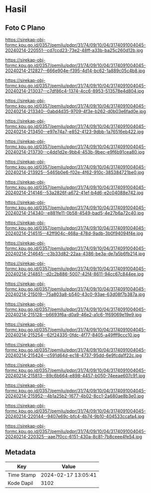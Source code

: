 # Hasil

## Foto C Plano

https://sirekap-obj-formc.kpu.go.id/0357/pemilu/pdpr/31/74/09/10/04/3174091004045-20240214-220551--cd7ccd23-73e2-48ff-a33b-ba25c260d12b.jpg

https://sirekap-obj-formc.kpu.go.id/0357/pemilu/pdpr/31/74/09/10/04/3174091004045-20240214-212827--666e904e-f395-4d14-bc62-1a889c05c4b8.jpg

https://sirekap-obj-formc.kpu.go.id/0357/pemilu/pdpr/31/74/09/10/04/3174091004045-20240214-213037--c7df86c4-1374-4cc6-8953-513578e4d804.jpg

https://sirekap-obj-formc.kpu.go.id/0357/pemilu/pdpr/31/74/09/10/04/3174091004045-20240214-213340--0abd4d35-9709-4f3e-b262-d0b03e6fad0e.jpg

https://sirekap-obj-formc.kpu.go.id/0357/pemilu/pdpr/31/74/09/10/04/3174091004045-20240214-213450--e97e74a7-e852-4123-9dbb-1a76516eb422.jpg

https://sirekap-obj-formc.kpu.go.id/0357/pemilu/pdpr/31/74/09/10/04/3174091004045-20240214-213730--c4dd1d2e-9bb4-453b-9bec-e9f6b91cea80.jpg

https://sirekap-obj-formc.kpu.go.id/0357/pemilu/pdpr/31/74/09/10/04/3174091004045-20240214-213925--5465b0e6-f02e-4f62-910c-385384721be0.jpg

https://sirekap-obj-formc.kpu.go.id/0357/pemilu/pdpr/31/74/09/10/04/3174091004045-20240214-214146--53a2826f-a672-41ef-b4d6-e2c04088e742.jpg

https://sirekap-obj-formc.kpu.go.id/0357/pemilu/pdpr/31/74/09/10/04/3174091004045-20240214-214340--e881fe11-0b58-4549-bad5-4e27b6a72c40.jpg

https://sirekap-obj-formc.kpu.go.id/0357/pemilu/pdpr/31/74/09/10/04/3174091004045-20240214-214515--42ff904c-468a-478d-9adb-3b0f94094f4e.jpg

https://sirekap-obj-formc.kpu.go.id/0357/pemilu/pdpr/31/74/09/10/04/3174091004045-20240214-214645--c3b33d82-22aa-4386-be3a-de7a5b6fb214.jpg

https://sirekap-obj-formc.kpu.go.id/0357/pemilu/pdpr/31/74/09/10/04/3174091004045-20240214-214851--d2c2b886-5007-42f4-8611-94cc67c844ee.jpg

https://sirekap-obj-formc.kpu.go.id/0357/pemilu/pdpr/31/74/09/10/04/3174091004045-20240214-215019--75a803a8-b540-43c0-93ae-63d08f7b387a.jpg

https://sirekap-obj-formc.kpu.go.id/0357/pemilu/pdpr/31/74/09/10/04/3174091004045-20240214-215128--b6693f6a-d0a9-46e2-a1c6-1f69069e19e9.jpg

https://sirekap-obj-formc.kpu.go.id/0357/pemilu/pdpr/31/74/09/10/04/3174091004045-20240214-215254--62f24335-0fdc-4f77-8405-a49fff9ccc10.jpg

https://sirekap-obj-formc.kpu.go.id/0357/pemilu/pdpr/31/74/09/10/04/3174091004045-20240214-215424--c591d64d-ec18-4737-95dd-6e9fcda1f22c.jpg

https://sirekap-obj-formc.kpu.go.id/0357/pemilu/pdpr/31/74/09/10/04/3174091004045-20240214-215813--89c6b664-e898-4457-b050-74eeae607c91.jpg

https://sirekap-obj-formc.kpu.go.id/0357/pemilu/pdpr/31/74/09/10/04/3174091004045-20240214-215952--4b1a25b2-1677-4b02-8cc1-2a680ae8b3e0.jpg

https://sirekap-obj-formc.kpu.go.id/0357/pemilu/pdpr/31/74/09/10/04/3174091004045-20240214-220144--9407e69c-bfc4-4b74-9b10-404533ccafa4.jpg

https://sirekap-obj-formc.kpu.go.id/0357/pemilu/pdpr/31/74/09/10/04/3174091004045-20240214-220325--aae7f0cc-6151-430a-8c81-7b8ceee4fe54.jpg


## Metadata

| Key        | Value               |
| ---------- | ------------------- |
| Time Stamp | 2024-02-17 13:05:41 |
| Kode Dapil | 3102                |



